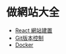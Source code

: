 # 做網站大全

- [React 網站建置](https://g0v.hackmd.io/R3E6pddITeOQMP_riu820g?view)
- [Git版本控制](https://g0v.hackmd.io/l0huN9yCTMajnWSNxWDysA?both)
- [Docker](https://g0v.hackmd.io/nuuF2RvhTwGb3wGV-Vfimg?both)
